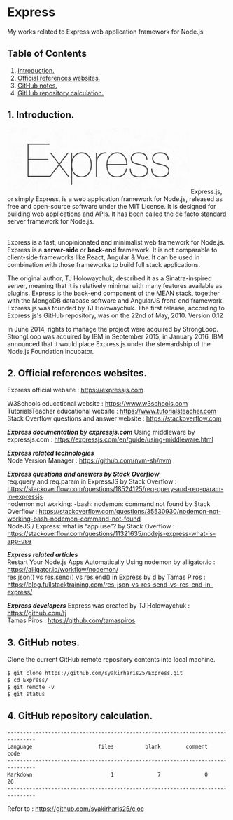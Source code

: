 # Express
My works related to Express web application framework for Node.js

## Table of Contents
1. [Introduction.](#introduction)
2. [Official references websites.](#references)
3. [GitHub notes.](#github)
4. [GitHub repository calculation.](#calculation)

<a name="introduction"></a>
## 1. Introduction.
<img src="express.png" height="150"> 
Express.js, or simply Express, is a web application framework for Node.js, released as free and open-source software under the MIT License. It is designed for building web applications and APIs. It has been called the de facto standard server framework for Node.js.<br><br>

Express is a fast, unopinionated and minimalist web framework for Node.js. Express is a **server-side** or **back-end** framework. It is not comparable to client-side frameworks like React, Angular & Vue. It can be used in combination with those frameworks to build full stack applications.

The original author, TJ Holowaychuk, described it as a Sinatra-inspired server, meaning that it is relatively minimal with many features available as plugins. Express is the back-end component of the MEAN stack, together with the MongoDB database software and AngularJS front-end framework. Express.js was founded by TJ Holowaychuk. The first release, according to Express.js's GitHub repository, was on the 22nd of May, 2010. Version 0.12

In June 2014, rights to manage the project were acquired by StrongLoop. StrongLoop was acquired by IBM in September 2015; in January 2016, IBM announced that it would place Express.js under the stewardship of the Node.js Foundation incubator.

<a name="references"></a>
## 2. Official references websites. <br />
Express official website : https://expressjs.com <br />

W3Schools educational website : https://www.w3schools.com <br />
TutorialsTeacher educational website : https://www.tutorialsteacher.com <br />
Stack Overflow questions and answer website : https://stackoverflow.com <br />

**_Express documentation by expressjs.com_**
Using middleware by expressjs.com : https://expressjs.com/en/guide/using-middleware.html <br />

**_Express related technologies_** <br />
Node Version Manager : https://github.com/nvm-sh/nvm <br />

**_Express questions and answers by Stack Overflow_** <br />
req.query and req.param in ExpressJS by Stack Overflow : https://stackoverflow.com/questions/18524125/req-query-and-req-param-in-expressjs <br />
nodemon not working: -bash: nodemon: command not found by Stack Overflow : https://stackoverflow.com/questions/35530930/nodemon-not-working-bash-nodemon-command-not-found <br />
NodeJS / Express: what is “app.use”? by Stack Overflow : https://stackoverflow.com/questions/11321635/nodejs-express-what-is-app-use <br />

**_Express related articles_** <br />
Restart Your Node.js Apps Automatically Using nodemon by alligator.io : https://alligator.io/workflow/nodemon/ <br />
res.json() vs res.send() vs res.end() in Express by d by Tamas Piros : https://blog.fullstacktraining.com/res-json-vs-res-send-vs-res-end-in-express/ <br />

**_Express developers_**
 Express was created by TJ Holowaychuk : https://github.com/tj <br />
 Tamas Piros : https://github.com/tamaspiros <br />
 
<a name="github"></a>
## 3. GitHub notes.
Clone the current GitHub remote repository contents into local machine.
```
$ git clone https://github.com/syakirharis25/Express.git
$ cd Express/
$ git remote -v
$ git status
```

<a name="calculation"></a>
## 4. GitHub repository calculation.
```
-------------------------------------------------------------------------------
Language                     files          blank        comment           code
-------------------------------------------------------------------------------
Markdown                         1              7              0             26
-------------------------------------------------------------------------------
```
Refer to : https://github.com/syakirharis25/cloc
